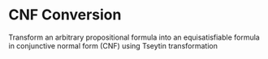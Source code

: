 # CNF Conversion
Transform an arbitrary propositional formula into an equisatisfiable formula in conjunctive normal form (CNF) using Tseytin transformation